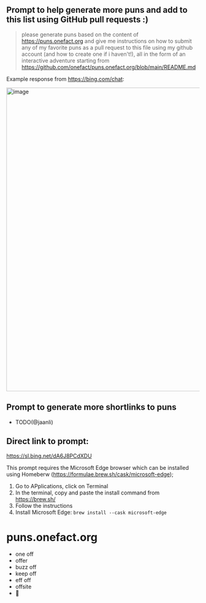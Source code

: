 ## Prompt to help generate more puns and add to this list using GitHub pull requests :)

> please generate puns based on the content of https://puns.onefact.org and give me instructions on how to submit any of my favorite puns as a pull request to this file using my github account (and how to create one if i haven't!), all in the form of an interactive adventure starting from https://github.com/onefact/puns.onefact.org/blob/main/README.md 

Example response from https://bing.com/chat:

<img width="792" alt="image" src="https://user-images.githubusercontent.com/5317244/236971953-f69b52c5-5eb3-402c-ace7-e0dec0c3f788.png">

## Prompt to generate more shortlinks to puns
* TODO(@jaanli)

## Direct link to prompt: 

https://sl.bing.net/dA6J8PCdXDU

This prompt requires the Microsoft Edge browser which can be installed using Homeberw (https://formulae.brew.sh/cask/microsoft-edge);

1. Go to APplications, click on Terminal
2. In the terminal, copy and paste the install command from https://brew.sh/
3. Follow the instructions
4. Install Microsoft Edge: `brew install --cask microsoft-edge`


# puns.onefact.org
* one off
* offer
* buzz off
* keep off
* eff off
* offsite
* 📴
